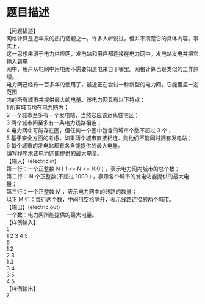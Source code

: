 # 题目描述


<p>
	【问题描述】<br/>
网格计算是近年来的热门话题之一，许多人听说过，但并不清楚它的具体内容。事实上，<br/>
这一思想来源于电力供应网，发电站和用户都连接在电力网中。发电站发电并把它输入到电<br/>
网中，用户从电网中用电而不需要知道电来自于哪里。网格计算也是类似的工作原理。<br/>
电力网己经有一百多年的使用了，最近正在尝试一种新型的电力网，它能覆盖一定范围<br/>
内的所有城市并提供最大的电量。该电力网具有以下特点：<br/>
1 所有城市均在电力网内；<br/>
2 一个城市至多有一个发电站，当然它应该远离住宅区；<br/>
3 两个城市间至多有一条电力线路相连；<br/>
4 电力网中可能存在圈，但任何一个圈中包含的城市个数不超过 3 个；<br/>
5 基于安全方面的考虑，如果两个城市直接相连．则他们不能同时拥有发电站；<br/>
6 每个城市的发电站都有各自能提供的最大电量。<br/>
编写程序求该电力网能提供的最大电量。<br/>
【输入】(electric.in)<br/>
第一行：一个正整数 N ( 1 &lt;= N &lt;= 100 ) ，表示电力网内城市的总个数；<br/>
第二行： N 个正整数(不超过 1000 ) ，表示各个城市的发电站能提供的最大电量；<br/>
第三行：一个正整数 M ，表示电力网中的线路的数量；<br/>
以下 M 行：每行两个数，中间用空格隔开，表示线路连接的两个城市。<br/>
【输出】(electric.out)<br/>
一个数：电力网所能提供的最大电量。<br/>
【样例输入】<br/>
5<br/>
1 2 3 4 5<br/>
6<br/>
1 2<br/>
2 3<br/>
1 3<br/>
3 4<br/>
3 5<br/>
4 5<br/>
【样例输出】<br/>
7
</p>
<p>
	<br/>
</p>
